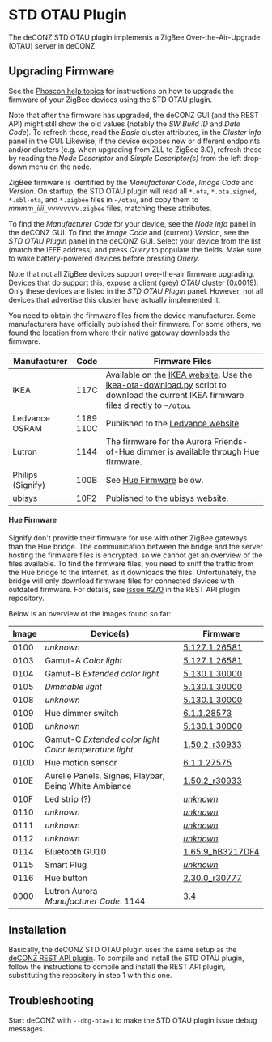 # STD OTAU Plugin
The deCONZ STD OTAU plugin implements a ZigBee Over-the-Air-Upgrade (OTAU) server in deCONZ.

## Upgrading Firmware
See the [Phoscon help topics](https://phoscon.de/en/support#ota-update-osram-devices) for instructions on how to upgrade the firmware of your ZigBee devices using the STD OTAU plugin.

Note that after the firmware has upgraded, the deCONZ GUI (and the REST API) might still show the old values (notably the _SW Build ID_ and _Date Code_).
To refresh these, read the _Basic_ cluster attributes, in the _Cluster info_ panel in the GUI.
Likewise, if the device exposes new or different endpoints and/or clusters (e.g. when upgrading from ZLL to ZigBee 3.0), refresh these by reading the _Node Descriptor_ and _Simple Descriptor(s)_ from the left drop-down menu on the node.

ZigBee firmware is identified by the _Manufacturer Code_, _Image Code_ and _Version_.
On startup, the STD OTAU plugin will read all `*.ota`, `*.ota.signed`, `*.sbl-ota`, and `*.zigbee` files in `~/otau`, and copy them to _mmmm_`_`_iiii_`_`_vvvvvvvv_`.zigbee` files, matching these attributes.

To find the _Manufacturer Code_ for your device, see the _Node info_ panel in the deCONZ GUI.  To find the _Image Code_ and (current) _Version_, see the _STD OTAU Plugin_ panel in the deCONZ GUI.
Select your device from the list (match the IEEE address) and press _Query_ to populate the fields.
Make sure to wake battery-powered devices before pressing _Query_.

Note that not all ZigBee devices support over-the-air firmware upgrading.
Devices that do support this, expose a client (grey) _OTAU_ cluster (0x0019).
Only these devices are listed in the _STD OTAU Plugin_ panel.
However, not all devices that advertise this cluster have actually implemented it.

You need to obtain the firmware files from the device manufacturer.
Some manufacturers have officially published their firmware.
For some others, we found the location from where their native gateway downloads the firmware.

Manufacturer | Code | Firmware Files
-- | -- | --
IKEA | 117C | Available on the [IKEA website](http://fw.ota.homesmart.ikea.net/feed/version_info.json).  Use the [ikea-ota-download.py](https://github.com/dresden-elektronik/deconz-rest-plugin/blob/master/ikea-ota-download.py) script to download the current IKEA firmware files directly to `~/otou`.
Ledvance<br>OSRAM | 1189<br>110C | Published to the [Ledvance website](https://update.ledvance.com/firmware-overview?submit=all).
Lutron | 1144 | The firmware for the Aurora Friends-of-Hue dimmer is available through Hue firmware.
Philips (Signify) | 100B | See [Hue Firmware](#hue-firmware) below.
ubisys | 10F2 | Published to the [ubisys website](http://www.ubisys.de/en/support/firmware/).

#### Hue Firmware

Signify don't provide their firmware for use with other ZigBee gateways than the Hue bridge.
The communication between the bridge and the server hosting the firmware files is encrypted, so we cannot get an overview of the files available.
To find the firmware files, you need to sniff the traffic from the Hue bridge to the Internet, as it downloads the files.
Unfortunately, the bridge will only download firmware files for connected devices with outdated firmware.
For details, see [issue #270](https://github.com/dresden-elektronik/deconz-rest-plugin/issues/270) in the REST API plugin repository.

Below is an overview of the images found so far:

Image | Device(s) | Firmware
-- | -- | --
0100 | _unknown_ | [5.127.1.26581](http://fds.dc1.philips.com/firmware/ZGB_100B_0100/1107322837/TI_0100_5.127.1.26581_0012.sbl-ota)
0103 | Gamut-A _Color light_ | [5.127.1.26581](http://fds.dc1.philips.com/firmware/ZGB_100B_0103/1107322837/LivCol_0103_5.127.1.26581_0012.sbl-ota)
0104 | Gamut-B _Extended color light_ | [5.130.1.30000](http://fds.dc1.philips.com/firmware/ZGB_100B_0104/1107326256/ConnectedLamp-Atmel_0104_5.130.1.30000_0012.sbl-ota)
0105 | _Dimmable light_ | [5.130.1.30000](http://fds.dc1.philips.com/firmware/ZGB_100B_0105/1107326256/WhiteLamp-Atmel-Target_0105_5.130.1.30000_0012.sbl-ota)
0108 | _unknown_ | [5.130.1.30000](http://fds.dc1.philips.com/firmware/ZGB_100B_0108/1107326256/LivingColors-Target_0108_5.130.1.30000_0012.sbl-ota)
0109 | Hue dimmer switch | [6.1.1.28573](http://fds.dc1.philips.com/firmware/ZGB_100B_0109/1107324829/Switch-ATmega_6.1.1.28573_0012.sbl-ota)
010B | _unknown_ | [5.130.1.30000](http://fds.dc1.philips.com/firmware/ZGB_100B_010C/16783874/100B-010C-01001A02-ConfLight-Lamps_0012.zigbee)
010C | Gamut-C _Extended color light_<br>_Color temperature light_ | [1.50.2_r30933](http://fds.dc1.philips.com/firmware/ZGB_100B_010C/16783874/100B-010C-01001A02-ConfLight-Lamps_0012.zigbee)
010D | Hue motion sensor | [6.1.1.27575](http://fds.dc1.philips.com/firmware/ZGB_100B_010D/1107323831/Sensor-ATmega_6.1.1.27575_0012.sbl-ota)
010E | Aurelle Panels, Signes, Playbar, Being White Ambiance | [1.50.2_r30933](http://fds.dc1.philips.com/firmware/ZGB_100B_010E/16783620/100B-010E-01001904-ConfLight-ModuLum_0012.zigbee)
010F | Led strip (?) | [_unknown_](http://fds.dc1.philips.com/firmware/ZGB_100B_010F/16779778/100B-010F-01000A02-ConfLight-LedStrips_0012.zigbee)
0110 | _unknown_ | [_unknown_](http://fds.dc1.philips.com/firmware/ZGB_100B_0110/16782848/100B-0110-01001600-ConfLight-Lamps-EFR32MG13.zigbee)
0111 | _unknown_ | [_unknown_](http://fds.dc1.philips.com/firmware/ZGB_100B_0111/16782848/100B-0111-01001600-ConfLight-ModuLum-EFR32MG13.zigbee)
0112 | _unknown_ | [_unknown_](http://fds.dc1.philips.com/firmware/ZGB_100B_0112/16782592/100B-0112-01001500-ConfLightBLE-Lamps-EFR32MG13.zigbee)
0114 | Bluetooth GU10 | [1.65.9_hB3217DF4](http://fds.dc1.philips.com/firmware/ZGB_100B_0114/16780032/100B-0114-01000B00-ConfLightBLE-Lamps-EFR32MG21.zigbee)
0115 | Smart Plug | [_unknown_](http://fds.dc1.philips.com/firmware/ZGB_100B_0115/16779264/100B-0115-01000800-SmartPlug-EFR32MG13.zigbee)
0116 | Hue button | [2.30.0_r30777](http://fds.dc1.philips.com/firmware/ZGB_100B_0116/33562112/100B-0116-02001E00-Switch-EFR32MG13.zigbee)
0000 | Lutron Aurora<br>_Manufacturer Code_: 1144 | [3.4](http://fds.dc1.philips.com/firmware/ZGB_1144_0000/3040/Superman_v3_04_Release_3040.ota)

## Installation

Basically, the deCONZ STD OTAU plugin uses the same setup as the [deCONZ REST API plugin](https://github.com/dresden-elektronik/deconz-rest-plugin).
To compile and install the STD OTAU plugin, follow the instructions to compile and install the REST API plugin, substituting the repository in step 1 with this one.

## Troubleshooting
Start deCONZ with `--dbg-ota=1` to make the STD OTAU plugin issue debug messages.

